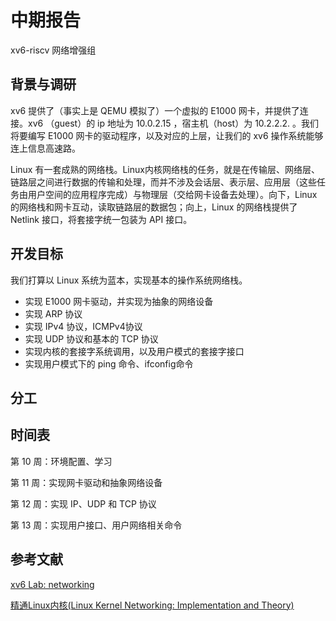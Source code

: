 # 中期报告

xv6-riscv 网络增强组

## 背景与调研

xv6 提供了（事实上是 QEMU 模拟了）一个虚拟的 E1000 网卡，并提供了连接。xv6 （guest）的 ip 地址为 10.0.2.15 ，宿主机（host）为 10.2.2.2. 。我们将要编写 E1000 网卡的驱动程序，以及对应的上层，让我们的 xv6 操作系统能够连上信息高速路。

Linux 有一套成熟的网络栈。Linux内核网络栈的任务，就是在传输层、网络层、链路层之间进行数据的传输和处理，而并不涉及会话层、表示层、应用层（这些任务由用户空间的应用程序完成）与物理层（交给网卡设备去处理）。向下，Linux 的网络栈和网卡互动，读取链路层的数据包；向上，Linux 的网络栈提供了 Netlink 接口，将套接字统一包装为 API 接口。

## 开发目标

我们打算以 Linux 系统为蓝本，实现基本的操作系统网络栈。

+ 实现 E1000 网卡驱动，并实现为抽象的网络设备
+ 实现 ARP 协议
+ 实现 IPv4 协议，ICMPv4协议
+ 实现 UDP 协议和基本的 TCP 协议
+ 实现内核的套接字系统调用，以及用户模式的套接字接口
+ 实现用户模式下的 ping 命令、ifconfig命令

## 分工



## 时间表

第 10 周：环境配置、学习

第 11 周：实现网卡驱动和抽象网络设备

第 12 周：实现 IP、UDP 和 TCP 协议

第 13 周：实现用户接口、用户网络相关命令

## 参考文献

[xv6 Lab: networking](https://pdos.csail.mit.edu/6.828/2021/labs/net.html)

[精通Linux内核(Linux Kernel Networking: Implementation and Theory)]()
